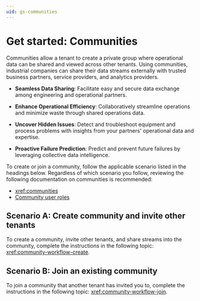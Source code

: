 ```yaml
---
uid: gs-communities
---
```


# Get started: Communities

Communities allow a tenant to create a private group where operational data can be shared and viewed across other tenants. Using communities, industrial companies can share their data streams externally with trusted business partners, service providers, and analytics providers.

- **Seamless Data Sharing**: Facilitate easy and secure data exchange among engineering and operational partners.

- **Enhance Operational Efficiency**: Collaboratively streamline operations and minimize waste through shared operations data.

- **Uncover Hidden Issues**: Detect and troubleshoot equipment and process problems with insights from your partners' operational data and expertise.

- **Proactive Failure Prediction**: Predict and prevent future failures by leveraging collective data intelligence.

To create or join a community, follow the applicable scenario listed in the headings below. Regardless of which scenario you follow, reviewing the following documentation on communities is recommended:

- <xref:communities>
- [Community user roles](xref:community-setup#community-user-roles)

## Scenario A: Create community and invite other tenants

To create a community, invite other tenants, and share streams into the community, complete the instructions in the following topic: <xref:community-workflow-create>.

## Scenario B: Join an existing community

To join a community that another tenant has invited you to, complete the instructions in the following topic: <xref:community-workflow-join>.
